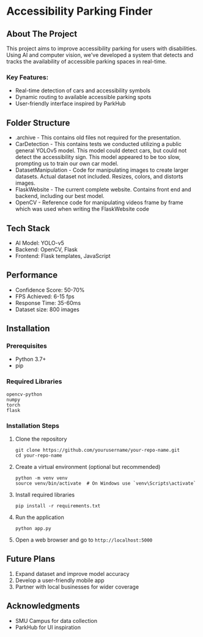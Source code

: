 # Accessibility Parking Finder

## About The Project
This project aims to improve accessibility parking for users with disabilities. Using AI and computer vision, we've developed a system that detects and tracks the availability of accessible parking spaces in real-time.

### Key Features:
- Real-time detection of cars and accessibility symbols
- Dynamic routing to available accessible parking spots
- User-friendly interface inspired by ParkHub

## Folder Structure
- .archive - This contains old files not required for the presentation.
- CarDetection - This contains tests we conducted utilizing a public general YOLOv5 model. This model could detect cars, but could not detect the accessibility sign. This model appeared to be too slow, prompting us to train our own car model.
- DatasetManipulation - Code for manipulating images to create larger datasets. Actual dataset not included. Resizes, colors, and distorts images.
- FlaskWebsite - The current complete website. Contains front end and backend, including our best model.
- OpenCV - Reference code for manipulating videos frame by frame which was used when writing the FlaskWebsite code

## Tech Stack
- AI Model: YOLO-v5
- Backend: OpenCV, Flask
- Frontend: Flask templates, JavaScript

## Performance
- Confidence Score: 50-70%
- FPS Achieved: 6-15 fps
- Response Time: 35-60ms
- Dataset size: 800 images

## Installation

### Prerequisites

- Python 3.7+
- pip

### Required Libraries

```
opencv-python
numpy
torch
flask
```

### Installation Steps

1. Clone the repository
   ```
   git clone https://github.com/yourusername/your-repo-name.git
   cd your-repo-name
   ```

2. Create a virtual environment (optional but recommended)
   ```
   python -m venv venv
   source venv/bin/activate  # On Windows use `venv\Scripts\activate`
   ```

3. Install required libraries
   ```
   pip install -r requirements.txt
   ```

4. Run the application
   ```
   python app.py
   ```

5. Open a web browser and go to `http://localhost:5000`

## Future Plans

1. Expand dataset and improve model accuracy
2. Develop a user-friendly mobile app
3. Partner with local businesses for wider coverage

## Acknowledgments

- SMU Campus for data collection
- ParkHub for UI inspiration
